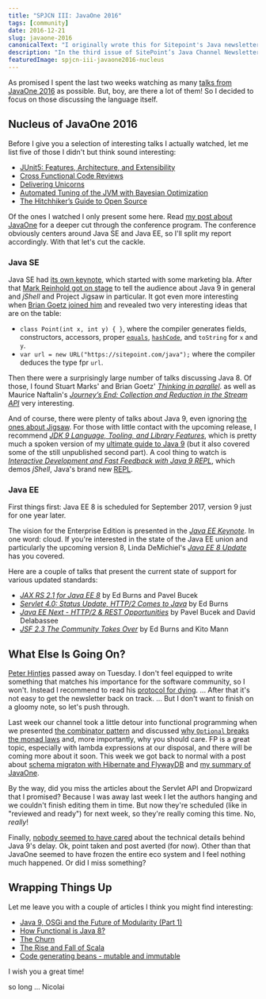 ```yaml
---
title: "SPJCN III: JavaOne 2016"
tags: [community]
date: 2016-12-21
slug: javaone-2016
canonicalText: "I originally wrote this for Sitepoint's Java newsletter, but this issue never got published online."
description: "In the third issue of SitePoint’s Java Channel Newsletter (from October 7th 2016) I summarize JavaOne 2016 and recommend interesting talks to watch."
featuredImage: spjcn-iii-javaone2016-nucleus
---
```


As promised I spent the last two weeks watching as many [talks from JavaOne 2016](https://www.youtube.com/playlist?list=PLPIzp-E1msrYicmovyeuOABO4HxVPlhEA) as possible.
But, boy, are there a lot of them!
So I decided to focus on those discussing the language itself.

## Nucleus of JavaOne 2016

Before I give you a selection of interesting talks I actually watched, let me list five of those I didn't but think sound interesting:

-   [JUnit5: Features, Architecture, and Extensibility](https://www.youtube.com/watch?v=Nqf6GSk_ZvI)
-   [Cross Functional Code Reviews](https://www.youtube.com/watch?v=vXquQ3CMuBg)
-   [Delivering Unicorns](https://www.youtube.com/watch?v=UqCfcFKX224)
-   [Automated Tuning of the JVM with Bayesian Optimization](https://www.youtube.com/watch?v=YhNl468S8CI)
-   [The Hitchhiker’s Guide to Open Source](https://www.youtube.com/watch?v=s0VD84wssRU)

Of the ones I watched I only present some here.
Read [my post about JavaOne](https://www.sitepoint.com/javaone-2016-nucleus/) for a deeper cut through the conference program.
The conference obviously centers around Java SE and Java EE, so I'll split my report accordingly.
With that let's cut the cackle.

### Java SE

Java SE had [its own keynote](https://www.youtube.com/watch?v=G5xw1lMKmvA), which started with some marketing bla.
After that [Mark Reinhold got on stage](https://www.youtube.com/watch?v=G5xw1lMKmvA&t=12m46s) to tell the audience about Java 9 in general and *jShell* and Project Jigsaw in particular.
It got even more interesting when [Brian Goetz joined him](https://www.youtube.com/watch?v=G5xw1lMKmvA&t=28m40s) and revealed two very interesting ideas that are on the table:

-   `class Point(int x, int y) { }`, where the compiler generates fields, constructors, accessors, proper [`equals`](https://www.sitepoint.com/implement-javas-equals-method-correctly/), [`hashCode`](https://www.sitepoint.com/how-to-implement-javas-hashcode-correctly/), and `toString` for `x` and `y`.
-   `var url = new URL("https://sitepoint.com/java");` where the compiler deduces the type fpr `url`.

Then there were a surprisingly large number of talks discussing Java 8.
Of those, I found Stuart Marks' and Brian Goetz' [*Thinking in parallel*](https://www.youtube.com/watch?v=iDplU7mOocU).
as well as Maurice Naftalin's [*Journey’s End: Collection and Reduction in the Stream API*](https://www.youtube.com/watch?v=_rcRzIs4uBw) very interesting.

And of course, there were plenty of talks about Java 9, even ignoring [the ones about Jigsaw](http://openjdk.java.net/projects/jigsaw/talks/#j1-2016).
For those with little contact with the upcoming release, I recommend [*JDK 9 Language, Tooling, and Library Features*](https://www.youtube.com/watch?v=vKYzmIi_1LM), which is pretty much a spoken version of my [ultimate guide to Java 9](https://www.sitepoint.com/ultimate-guide-to-java-9/) (but it also covered some of the still unpublished second part).
A cool thing to watch is [*Interactive Development and Fast Feedback with Java 9 REPL*](https://www.youtube.com/watch?v=DHTVcq_fK2U), which demos *jShell*, Java's brand new [REPL](https://en.wikipedia.org/wiki/Read%E2%80%93eval%E2%80%93print_loop).

### Java EE

First things first: Java EE 8 is scheduled for September 2017, version 9 just for one year later.

The vision for the Enterprise Edition is presented in the [*Java EE Keynote*](https://www.youtube.com/watch?v=ZqfjW-RQPOs).
In one word: cloud.
If you're interested in the state of the Java EE union and particularly the upcoming version 8, Linda DeMichiel's [*Java EE 8 Update*](https://www.youtube.com/watch?v=Th9faGLhQoM) has you covered.

Here are a couple of talks that present the current state of support for various updated standards:

-   [*JAX RS 2.1 for Java EE 8*](https://www.youtube.com/watch?v=0KArzAbaPWQ) by Ed Burns and Pavel Bucek
-   [*Servlet 4.0: Status Update, HTTP/2 Comes to Java*](https://www.youtube.com/watch?v=T9HPLLXjGzI) by Ed Burns
-   [*Java EE Next - HTTP/2 & REST Opportunities*](https://www.youtube.com/watch?v=BwwR1C_Lvpc) by Pavel Bucek and David Delabassee
-   [*JSF 2.3 The Community Takes Over*](https://www.youtube.com/watch?v=Fhv-qb47PNY) by Ed Burns and Kito Mann

## What Else Is Going On?

[Peter Hintjes](http://hintjens.com/) passed away on Tuesday.
I don't feel equipped to write something that matches his importance for the software community, so I won't.
Instead I recommend to read his [protocol for dying](http://hintjens.com/blog%3A115).
... After that it's not easy to get the newsletter back on track.
... But I don't want to finish on a gloomy note, so let's push through.

Last week our channel took a little detour into functional programming when we presented [the combinator pattern](https://www.sitepoint.com/combinator-pattern-with-java-8/) and discussed [why `Optional` breaks the monad laws](https://www.sitepoint.com/how-optional-breaks-the-monad-laws-and-why-it-matters/) and, more importantly, why you should care.
FP is a great topic, especially with lambda expressions at our disposal, and there will be coming more about it soon.
This week we got back to normal with a post about [schema migraton with Hibernate and FlywayDB](https://www.sitepoint.com/schema-migration-hibernate-flywaydb/) and [my summary of JavaOne](https://www.sitepoint.com/javaone-2016-nucleus/).

By the way, did you miss the articles about the Servlet API and Dropwizard that I promised?
Because I was away last week I let the authors hanging and we couldn't finish editing them in time.
But now they're scheduled (like in "reviewed and ready") for next week, so they're really coming this time.
No, *really*!

Finally, [nobody seemed to have cared](https://twitter.com/nipafx/status/779069666199298048) about the technical details behind Java 9's delay.
Ok, point taken and post averted (for now).
Other than that JavaOne seemed to have frozen the entire eco system and I feel nothing much happened.
Or did I miss something?

## Wrapping Things Up

Let me leave you with a couple of articles I think you might find interesting:

-   [Java 9, OSGi and the Future of Modularity (Part 1)](https://www.infoq.com/articles/java9-osgi-future-modularity)
-   [How Functional is Java 8?](https://www.infoq.com/articles/How-Functional-is-Java-8)
-   [The Churn](http://blog.cleancoder.com/uncle-bob/2016/07/27/TheChurn.html)
-   [The Rise and Fall of Scala](https://dzone.com/articles/the-rise-and-fall-of-scala)
-   [Code generating beans - mutable and immutable](http://blog.joda.org/2016/09/code-generating-beans.html)

I wish you a great time!

so long ... Nicolai
